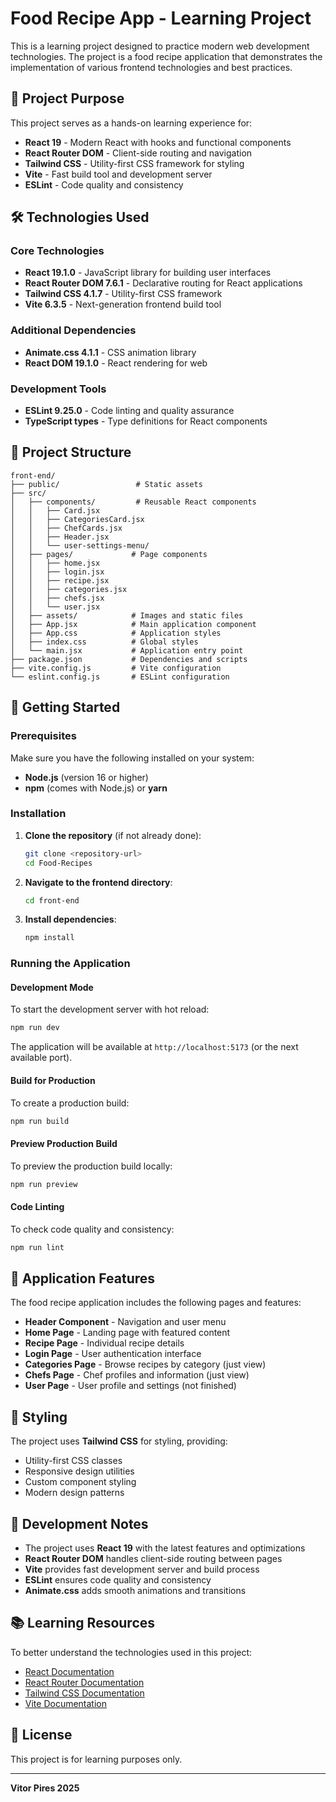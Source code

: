 # Food Recipe App - Learning Project

This is a learning project designed to practice modern web development technologies. The project is a food recipe application that demonstrates the implementation of various frontend technologies and best practices.

## 🎯 Project Purpose

This project serves as a hands-on learning experience for:

- **React 19** - Modern React with hooks and functional components
- **React Router DOM** - Client-side routing and navigation
- **Tailwind CSS** - Utility-first CSS framework for styling
- **Vite** - Fast build tool and development server
- **ESLint** - Code quality and consistency

## 🛠️ Technologies Used

### Core Technologies

- **React 19.1.0** - JavaScript library for building user interfaces
- **React Router DOM 7.6.1** - Declarative routing for React applications
- **Tailwind CSS 4.1.7** - Utility-first CSS framework
- **Vite 6.3.5** - Next-generation frontend build tool

### Additional Dependencies

- **Animate.css 4.1.1** - CSS animation library
- **React DOM 19.1.0** - React rendering for web

### Development Tools

- **ESLint 9.25.0** - Code linting and quality assurance
- **TypeScript types** - Type definitions for React components

## 📁 Project Structure

```
front-end/
├── public/                 # Static assets
├── src/
│   ├── components/         # Reusable React components
│   │   ├── Card.jsx
│   │   ├── CategoriesCard.jsx
│   │   ├── ChefCards.jsx
│   │   ├── Header.jsx
│   │   └── user-settings-menu/
│   ├── pages/             # Page components
│   │   ├── home.jsx
│   │   ├── login.jsx
│   │   ├── recipe.jsx
│   │   ├── categories.jsx
│   │   ├── chefs.jsx
│   │   └── user.jsx
│   ├── assets/            # Images and static files
│   ├── App.jsx            # Main application component
│   ├── App.css            # Application styles
│   ├── index.css          # Global styles
│   └── main.jsx           # Application entry point
├── package.json           # Dependencies and scripts
├── vite.config.js         # Vite configuration
└── eslint.config.js       # ESLint configuration
```

## 🚀 Getting Started

### Prerequisites

Make sure you have the following installed on your system:

- **Node.js** (version 16 or higher)
- **npm** (comes with Node.js) or **yarn**

### Installation

1. **Clone the repository** (if not already done):

   ```bash
   git clone <repository-url>
   cd Food-Recipes
   ```

2. **Navigate to the frontend directory**:

   ```bash
   cd front-end
   ```

3. **Install dependencies**:
   ```bash
   npm install
   ```

### Running the Application

#### Development Mode

To start the development server with hot reload:

```bash
npm run dev
```

The application will be available at `http://localhost:5173` (or the next available port).

#### Build for Production

To create a production build:

```bash
npm run build
```

#### Preview Production Build

To preview the production build locally:

```bash
npm run preview
```

#### Code Linting

To check code quality and consistency:

```bash
npm run lint
```

## 📱 Application Features

The food recipe application includes the following pages and features:

- **Header Component** - Navigation and user menu
- **Home Page** - Landing page with featured content
- **Recipe Page** - Individual recipe details
- **Login Page** - User authentication interface
- **Categories Page** - Browse recipes by category (just view)
- **Chefs Page** - Chef profiles and information (just view)
- **User Page** - User profile and settings (not finished)

## 🎨 Styling

The project uses **Tailwind CSS** for styling, providing:

- Utility-first CSS classes
- Responsive design utilities
- Custom component styling
- Modern design patterns

## 🔧 Development Notes

- The project uses **React 19** with the latest features and optimizations
- **React Router DOM** handles client-side routing between pages
- **Vite** provides fast development server and build process
- **ESLint** ensures code quality and consistency
- **Animate.css** adds smooth animations and transitions

## 📚 Learning Resources

To better understand the technologies used in this project:

- [React Documentation](https://react.dev/)
- [React Router Documentation](https://reactrouter.com/)
- [Tailwind CSS Documentation](https://tailwindcss.com/)
- [Vite Documentation](https://vitejs.dev/)

## 📄 License

This project is for learning purposes only.

---

**Vitor Pires 2025**
